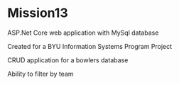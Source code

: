 # Mission13

ASP.Net Core web application with MySql database

Created for a BYU Information Systems Program Project

CRUD application for a bowlers database 

Ability to filter by team
